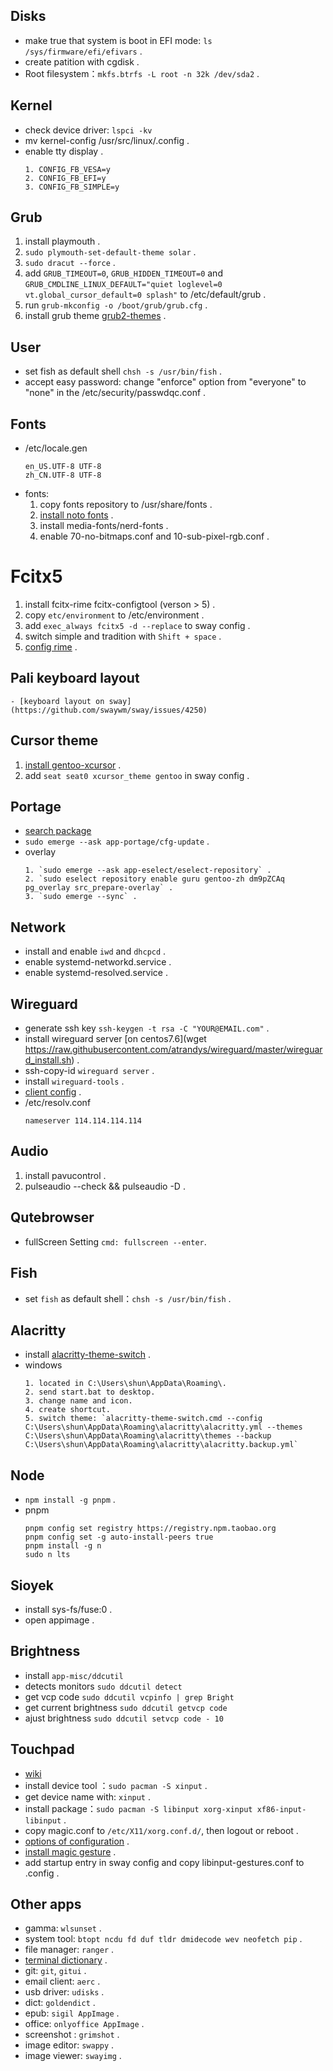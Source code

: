 ## Disks
  - make true that system is boot in EFI mode: `ls /sys/firmware/efi/efivars` .
  - create patition with cgdisk .
  - Root filesystem：`mkfs.btrfs -L root -n 32k /dev/sda2` .

## Kernel
  - check device driver: `lspci -kv`
  - mv kernel-config /usr/src/linux/.config .
  - enable tty display .
    ```
    1. CONFIG_FB_VESA=y
    2. CONFIG_FB_EFI=y
    3. CONFIG_FB_SIMPLE=y
    ```

## Grub
  1. install playmouth .
  2. `sudo plymouth-set-default-theme solar` .
  3. `sudo dracut --force` .
  4. add `GRUB_TIMEOUT=0`, `GRUB_HIDDEN_TIMEOUT=0` and `GRUB_CMDLINE_LINUX_DEFAULT="quiet loglevel=0 vt.global_cursor_default=0 splash"` to /etc/default/grub .
  5. run `grub-mkconfig -o /boot/grub/grub.cfg` .
  6. install grub theme [grub2-themes](https://github.com/vinceliuice) .

## User
  - set fish as default shell `chsh -s /usr/bin/fish` .
  - accept easy password: change "enforce" option from "everyone" to "none" in the /etc/security/passwdqc.conf .

## Fonts
  - /etc/locale.gen
    ```
    en_US.UTF-8 UTF-8
    zh_CN.UTF-8 UTF-8
    ```
  - fonts:
    1. copy fonts repository to /usr/share/fonts .
    2. [install noto fonts](https://wiki.gentoo.org/wiki/Fontconfig) .
    3. install media-fonts/nerd-fonts .
    4. enable 70-no-bitmaps.conf and 10-sub-pixel-rgb.conf .

# Fcitx5
  1. install fcitx-rime fcitx-configtool (verson > 5) .
  2. copy `etc/environment` to /etc/environment .
  3. add `exec_always fcitx5 -d --replace` to sway config .
  4. switch simple and tradition with `Shift + space` .
  5. [config rime](https://github.com/rime/home/wiki) .

## Pali keyboard layout
	- [keyboard layout on sway](https://github.com/swaywm/sway/issues/4250)

## Cursor theme
  1. [install gentoo-xcursor](https://wiki.gentoo.org/wiki/Cursor_themes) .
  2. add `seat seat0 xcursor_theme gentoo` in sway config .

## Portage
  - [search package](https://gpo.zugaina.org/app-i18n/fcitx)
  - `sudo emerge --ask app-portage/cfg-update` .
  - overlay
    ```
    1. `sudo emerge --ask app-eselect/eselect-repository` .
    2. `sudo eselect repository enable guru gentoo-zh dm9pZCAq pg_overlay src_prepare-overlay` .
    3. `sudo emerge --sync` .
    ```

## Network
  - install and enable `iwd` and `dhcpcd` .
  - enable systemd-networkd.service .
  - enable systemd-resolved.service .

## Wireguard
  - generate ssh key `ssh-keygen -t rsa -C "YOUR@EMAIL.com"` .
  - install wireguard server [on centos7.6](wget https://raw.githubusercontent.com/atrandys/wireguard/master/wireguard_install.sh) .
  - ssh-copy-id `wireguard server` .
  - install `wireguard-tools` .
  - [client config](https://tech.serhatteker.com/post/2021-01/how-to-set-up-wireguard-client-on-ubuntu-desktop/) .
  - /etc/resolv.conf
    ```
    nameserver 114.114.114.114
    ```

## Audio
  1. install pavucontrol .
  2. pulseaudio --check && pulseaudio -D .

## Qutebrowser
  - fullScreen Setting `cmd: fullscreen --enter`.

## Fish
  - set `fish` as default shell：`chsh -s /usr/bin/fish` .

## Alacritty
  - install [alacritty-theme-switch](https://github.com/tichopad/alacritty-theme-switch) .
  - windows
    ```
    1. located in C:\Users\shun\AppData\Roaming\.
    2. send start.bat to desktop.
    3. change name and icon.
    4. create shortcut.
    5. switch theme: `alacritty-theme-switch.cmd --config C:\Users\shun\AppData\Roaming\alacritty\alacritty.yml --themes C:\Users\shun\AppData\Roaming\alacritty\themes --backup C:\Users\shun\AppData\Roaming\alacritty\alacritty.backup.yml`
    ```

## Node
  - `npm install -g pnpm` .
  - pnpm
    ```
    pnpm config set registry https://registry.npm.taobao.org
    pnpm config set -g auto-install-peers true
    pnpm install -g n
    sudo n lts
    ```

## Sioyek
  - install sys-fs/fuse:0 .
  - open appimage .

## Brightness 
  - install `app-misc/ddcutil`
  - detects monitors `sudo ddcutil detect`
  - get vcp code `sudo ddcutil vcpinfo | grep Bright`
  - get current brightness `sudo ddcutil getvcp code`
  - ajust brightness `sudo ddcutil setvcp code - 10`

## Touchpad
  - [wiki](https://wiki.archlinux.org/title/Libinput)
  - install device tool ：`sudo pacman -S xinput` .
  - get device name with: `xinput` .
  - install package：`sudo pacman -S libinput xorg-xinput xf86-input-libinput` .
  - copy magic.conf to `/etc/X11/xorg.conf.d/`, then logout or reboot .
  - [options of configuration](https://man.archlinux.org/man/libinput.4) .
  - [install magic gesture](https://github.com/bulletmark/libinput-gestures) .
  - add startup entry in sway config and copy libinput-gestures.conf to .config .

## Other apps
  - gamma: `wlsunset` .
  - system tool: `btopt ncdu fd duf tldr dmidecode wev neofetch pip` .
  - file manager: `ranger` .
  - [terminal dictionary](https://github.com/xueyuanl/cambrinary) .
  - git: `git`, `gitui` .
  - email client: `aerc` .
  - usb driver: `udisks` .
  - dict: `goldendict` .
  - epub: `sigil AppImage` .
  - office: `onlyoffice AppImage` .
  - screenshot : `grimshot` .
  - image editor: `swappy` .
  - image viewer: `swayimg` .

